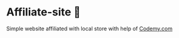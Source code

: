 # Affiliate-site :money_mouth_face:                                                                                                                                                                                                                                                                                                            
Simple website affiliated with local store
 with help of <a href="http://johnelder.com/">Codemy.com</a>
